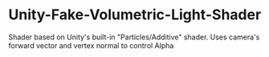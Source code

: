 # Unity-Fake-Volumetric-Light-Shader
Shader based on Unity's built-in "Particles/Additive"  shader. Uses camera's forward vector and vertex normal to control Alpha
